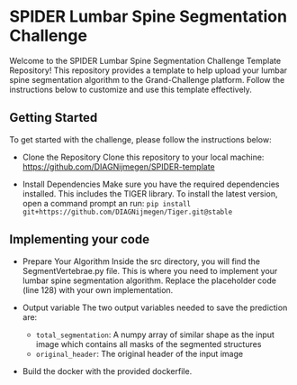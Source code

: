 # SPIDER Lumbar Spine Segmentation Challenge
Welcome to the SPIDER Lumbar Spine Segmentation Challenge Template Repository! This repository provides a template to help upload your lumbar spine segmentation algorithm to the Grand-Challenge platform. Follow the instructions below to customize and use this template effectively.

## Getting Started
To get started with the challenge, please follow the instructions below:

- Clone the Repository
Clone this repository to your local machine: https://github.com/DIAGNijmegen/SPIDER-template

- Install Dependencies
Make sure you have the required dependencies installed. This includes the TIGER library. 
To install the latest version, open a command prompt an run: `pip install git+https://github.com/DIAGNijmegen/Tiger.git@stable`

## Implementing your code

- Prepare Your Algorithm
Inside the src directory, you will find the SegmentVertebrae.py file. 
This is where you need to implement your lumbar spine segmentation algorithm. 
Replace the placeholder code (line 128) with your own implementation.

- Output variable
The two output variables needed to save the prediction are:
    - `total_segmentation`: A numpy array of similar shape as the input image which contains all masks of the segmented structures
    - `original_header`: The original header of the input image
 
- Build the docker with the provided dockerfile. 

